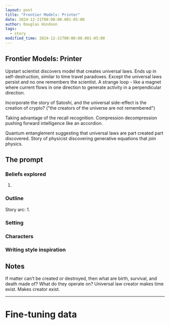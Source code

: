```yaml
---
layout: post
title: "Frontier Models: Printer"
date: 2024-12-21T00:00:00.001-05:00
author: Douglas Hindson
tags:
  - story
modified_time: 2024-12-21T00:00:00.001-05:00
---
```

## Frontier Models: Printer

Upstart scientist discovers model that creates universal laws.
Ends up in self-destruction, similar to time travel paradoxes. Except the universal laws persist and no one remembers the scientist. A strange loop - like a magnet where current flows in one direction to generate activity in a perpendicular direction.

Incorporate the story of Satoshi, and the universal side-effect is the creation of crypto? ("the creators of the universe are not remembered")

Taking advantage of the recall recognition. Compression decompression pushing forward intelligence like an accordion.

Quantum entanglement suggesting that universal laws are part created part discovered. Story of physicist discovering generative equations that join physics.
## The prompt

### Beliefs explored

1. 
### Outline

Story arc:
1. 

### Setting

### Characters

### Writing style inspiration



## Notes

If matter can’t be created or destroyed, then what are birth, survival, and death made of? What do they operate on?
Universal law creator makes time exist. Makes creator exist.


---

# Fine-tuning data
